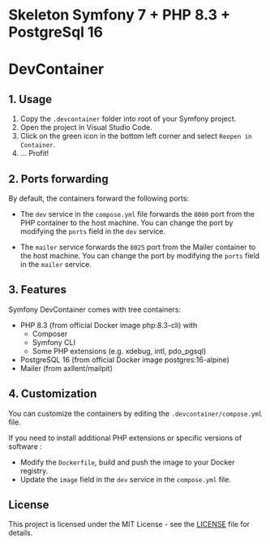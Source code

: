 # Skeleton Symfony 7 + PHP 8.3 + PostgreSql 16


# DevContainer
## 1. Usage
1. Copy the `.devcontainer` folder into root of your Symfony project.
2. Open the project in Visual Studio Code.
3. Click on the green icon in the bottom left corner and select `Reopen in Container`.
4. ... Profit!

## 2. Ports forwarding
By default, the containers forward the following ports:

- The `dev` service in the `compose.yml` file forwards the `8000` port from the PHP container to the host machine. You can change the port by modifying the `ports` field in the `dev` service.

- The `mailer` service forwards the `8025` port from the Mailer container to the host machine. You can change the port by modifying the `ports` field in the `mailer` service.

## 3. Features
Symfony DevContainer comes with tree containers:

- PHP 8.3 (from official Docker image php:8.3-cli) with
  - Composer
  - Symfony CLI
  - Some PHP extensions (e.g. xdebug, intl, pdo_pgsql)
- PostgreSQL 16 (from official Docker image postgres:16-alpine)
- Mailer (from axllent/mailpit)

## 4. Customization
You can customize the containers by editing the `.devcontainer/compose.yml` file.

If you need to install additional PHP extensions or specific versions of software :
- Modify the `Dockerfile`, build and push the image to your Docker registry.
- Update the `image` field in the `dev` service in the `compose.yml` file.

## License
This project is licensed under the MIT License - see the [LICENSE](LICENSE) file for details.